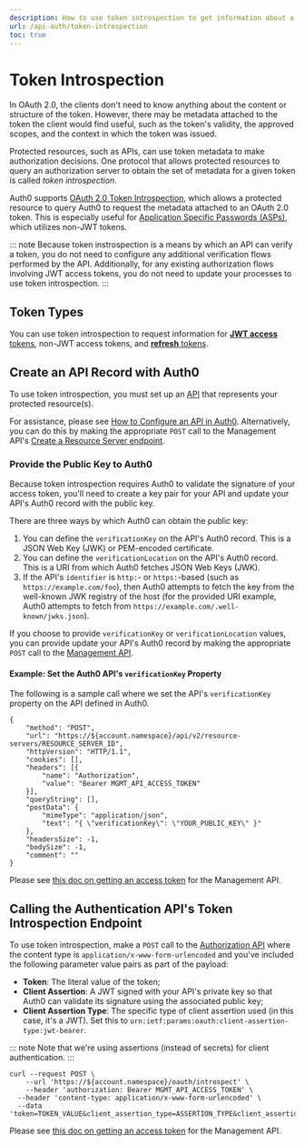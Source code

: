 ```yaml
---
description: How to use token introspection to get information about a token's authorization context
url: /api-auth/token-introspection
toc: true
---
```


# Token Introspection

In OAuth 2.0, the clients don't need to know anything about the content or structure of the token. However, there may be metadata attached to the token the client would find useful, such as the token's validity, the approved scopes, and the context in which the token was issued.

Protected resources, such as APIs, can use token metadata to make authorization decisions. One protocol that allows protected resources to query an authorization server to obtain the set of metadata for a given token is called *token introspection*.

Auth0 supports [OAuth 2.0 Token Introspection](https://tools.ietf.org/html/rfc7662), which allows a protected resource to query Auth0 to request the metadata attached to an OAuth 2.0 token. This is especially useful for [Application Specific Passwords (ASPs)](/api-auth/token-introspection/app-specific-passwords), which utilizes non-JWT tokens.

::: note Because token instrospection is a means by which an API can verify a token, you do not need to configure any additional verification flows performed by the API. Additionally, for any existing authorization flows involving JWT access tokens, you do not need to update your processes to use token introspection.
:::

## Token Types

You can use token introspection to request information for [**JWT access** tokens](/tokens/access-token), non-JWT access tokens, and [**refresh** tokens](/tokens/preview/refresh-token).

## Create an API Record with Auth0

To use token introspection, you must set up an [API](/apis) that represents your protected resource(s).

For assistance, please see [How to Configure an API in Auth0](/apis#how-to-configure-an-api-in-auth0). Alternatively, you can do this by making the appropriate `POST` call to the Management API's [Create a Resource Server endpoint](/api/management/v2#!/Resource_Servers/post_resource_servers).

### Provide the Public Key to Auth0

Because token introspection requires Auth0 to validate the signature of your access token, you'll need to create a key pair for your API and update your API's Auth0 record with the public key.

There are three ways by which Auth0 can obtain the public key:

1. You can define the `verificationKey` on the API's Auth0 record. This is a JSON Web Key (JWK) or PEM-encoded certificate.
2. You can define the `verificationLocation` on the API's Auth0 record. This is a URI from which Auth0 fetches JSON Web Keys (JWK).
3. If the API's `identifier` is `http:`- or `https:`-based (such as `https://example.com/foo`), then Auth0 attempts to fetch the key from the well-known JWK registry of the host (for the provided URI example, Auth0 attempts to fetch from `https://example.com/.well-known/jwks.json`).

If you choose to provide `verificationKey` or `verificationLocation` values, you can provide update your API's Auth0 record by making the appropriate `POST` call to the [Management API](/api/management/v2#!/Resource_Servers/patch_resource_servers_by_id).

#### Example: Set the Auth0 API's `verificationKey` Property

The following is a sample call where we set the API's `verificationKey` property on the API defined in Auth0.

```har
{
	"method": "POST",
	"url": "https://${account.namespace}/api/v2/resource-servers/RESOURCE_SERVER_ID",
	"httpVersion": "HTTP/1.1",
	"cookies": [],
	"headers": [{
		"name": "Authorization",
		"value": "Bearer MGMT_API_ACCESS_TOKEN"
	}],
	"queryString": [],
	"postData": {
		"mimeType": "application/json",
		"text": "{ \"verificationKey\": \"YOUR_PUBLIC_KEY\" }"
	},
	"headersSize": -1,
	"bodySize": -1,
	"comment": ""
}
```

Please see [this doc on getting an access token](/api/management/v2/tokens) for the Management API.

## Calling the Authentication API's Token Introspection Endpoint

To use token introspection, make a `POST` call to the [Authorization API](/api/authentication) where the content type is `application/x-www-form-urlencoded` and you've included the following parameter value pairs as part of the payload:

* **Token**: The literal value of the token;
* **Client Assertion**: A JWT signed with your API's private key so that Auth0 can validate its signature using the associated public key;
* **Client Assertion Type**: The specific type of client assertion used (in this case, it's a JWT). Set this to `urn:ietf:params:oauth:client-assertion-type:jwt-bearer`.

::: note
Note that we're using assertions (instead of secrets) for client authentication.
:::

```curl
curl --request POST \
	--url 'https://${account.namespace}/oauth/introspect' \
	--header 'authorization: Bearer MGMT_API_ACCESS_TOKEN' \
  --header 'content-type: application/x-www-form-urlencoded' \
  --data 'token=TOKEN_VALUE&client_assertion_type=ASSERTION_TYPE&client_assertion=ASSERTION'
```

Please see [this doc on getting an access token](/api/management/v2/tokens) for the Management API.
